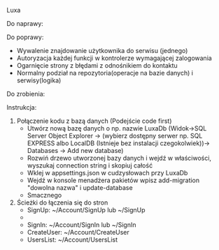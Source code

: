 Luxa


Do naprawy:

Do poprawy:
- Wywalenie znajdowanie użytkownika do serwisu (jednego)
- Autoryzacja każdej funkcji w kontrolerze wymagającej zalogowania
- Ogarnięcie strony z błędami z odnośnikiem do kontaktu
- Normalny podział na repozytoria(operacje na bazie danych) i serwisy(logika) 

Do zrobienia:


Instrukcja:
1. Połączenie kodu z bazą danych (Podejście code first)
	- Utwórz nową bazę danych o np. nazwie LuxaDb 
	(Widok->SQL Server Object Explorer -> (wybierz dostępny serwer np. SQL EXPRESS albo LocalDB (Istnieje bez instalacji czegokolwiek))-> Databases -> Add new database)
	- Rozwiń drzewo utworzonej bazy danych i wejdź w właściwości, wyszukaj connection string i skopiuj całość
	- Wklej w appsettings.json w cudzysłowach przy LuxaDb
	- Wejdź w konsole menadżera pakietów wpisz add-migration "dowolna nazwa" i update-database
	- Smacznego
2. Ścieżki do łączenia się do stron
	- SignUp: ~/Account/SignUp lub ~/SignUp
	- 
	- SignIn: ~/Account/SignIn lub ~/SignIn
	- CreateUser: ~/Account/CreateUser
	- UsersList: ~/Account/UsersList
